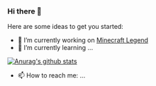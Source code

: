 ### Hi there 👋

Here are some ideas to get you started:

- 🔭 I’m currently working on <a href="https://github.com/playlegend">Minecraft Legend</a>
- 🌱 I’m currently learning ...

[![Anurag's github stats](https://github-readme-stats.vercel.app/api?username=ibims1ckoky)](https://github.com/anuraghazra/github-readme-stats)

- 📫 How to reach me: ...
